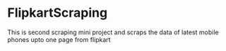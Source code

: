 # FlipkartScraping
This is second scraping mini project and scraps the data of latest mobile phones upto one page from flipkart
